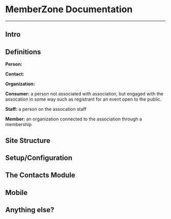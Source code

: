 # MemberZone Documentation 
---
## Intro

## Definitions
**Person:**

**Contact:**

**Organization:**

**Consumer:** a person not associated with association, but engaged with the assocation in some way such as registrant for an event open to the public.

**Staff:** a person on the assocation staff

**Member:** an organization connected to the association through a membership

## Site Structure

## Setup/Configuration

## The Contacts Module

##  Mobile

##  Anything else?